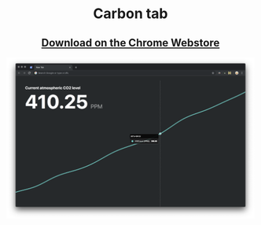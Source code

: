 <h1 align="center">Carbon tab</h1>
<h2 align="center"><a href="https://chrome.google.com/webstore/detail/carbon-tab/hdbbmlahkjjgopapilkbeohfaooipafa" target="_blank">Download on the Chrome Webstore</a></h2>
<a href="https://chrome.google.com/webstore/detail/carbon-tab/hdbbmlahkjjgopapilkbeohfaooipafa" target="_blank"><img src="screenshot-window.png" alt="Carbon Tab"></a>
